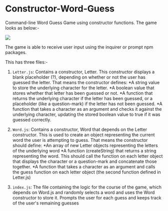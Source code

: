 # Constructor-Word-Guess
 Command-line Word Guess Game using constructor functions.
 The game looks as below:-

 ![](constructor_word_game.gif)

The game is able to receive user input using the inquirer or prompt npm packages.

This has three files:-
1. `Letter.js`:
 Contains a constructor, Letter. This constructor displays a blank placeholder (?), depending on whether or not the user has guessed the letter. That means the constructor defines:
    *A string value to store the underlying character for the letter.
    *A boolean value that stores whether that letter has been guessed or not.
    *A function that returns the underlying character if the letter has been guessed, or a placeholder (like a question-mark) if the    letter has not been guessed.
    *A function that takes a character as an argument and checks it against the underlying character, updating the stored boolean       value to true if it was guessed correctly.

2. `Word.js`: Contains a constructor, Word that depends on the Letter constructor. This is used to create an object representing the current word the user is attempting to guess. That means the constructor should define:
    *An array of new Letter objects representing the letters of the underlying word
    *A function (createString) that returns a string representing the word. This should call the function on each letter object that displays the character or a question-mark and concatenate those together.
    *A function that takes a character as an argument and calls the guess function on each letter object (the second function defined   in Letter.js)

3. `index.js`: The file containing the logic for the course of the game, which depends on Word.js and randomly selects a word and uses the Word constructor to store it. Prompts the user for each guess and keeps track of the user's remaining guesses